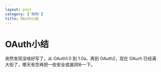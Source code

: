 ```yaml
---
layout: post
category: ['架构']
title: OAuth小结
---
```


# OAuth小结

突然发现没啥好写了，从 OAuth1.0 到 1.0a，再到 OAuth2，现在 OAurh 已经满大街了，哪天有空再把一些安全或漏洞补一下。